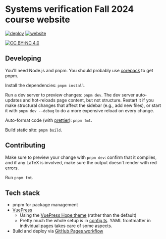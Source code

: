 # Systems verification Fall 2024 course website

[![deploy](https://github.com/tchajed/sys-verif-fa24/actions/workflows/deploy.yml/badge.svg)](https://github.com/tchajed/sys-verif-fa24/actions/workflows/deploy.yml) [![website](https://img.shields.io/badge/website-blue?logo=web)](https://tchajed.github.io/sys-verif-fa24/)

[![CC BY-NC 4.0][cc-by-nc-shield]][cc-by-nc]

[cc-by-nc]: https://creativecommons.org/licenses/by-nc/4.0/
[cc-by-nc-shield]: https://img.shields.io/badge/License-CC%20BY--NC%204.0-lightgrey.svg

## Developing

You'll need Node.js and pnpm. You should probably use [corepack](https://pnpm.io/installation#using-corepack) to get pnpm.

Install the dependencies: `pnpm install`.

Run a dev server to preview changes: `pnpm dev`. The dev server auto-updates and hot-reloads page content, but not structure. Restart it if you make structural changes that affect the sidebar (e.g., add new files), or start it with `pnpm dev --debug` to do a more expensive reload on every change.

Auto-format code (with [prettier](https://prettier.io/)): `pnpm fmt`.

Build static site: `pnpm build`.

## Contributing

Make sure to preview your change with `pnpm dev`: confirm that it compiles, and if any LaTeX is involved, make sure the output doesn't render with red errors.

Run `pnpm fmt`.

## Tech stack

- pnpm for package management
- [VuePress](https://vuepress.vuejs.org/)
  - Using the [VuePress Hope theme](https://theme-hope.vuejs.press/) (rather than the default)
  - Pretty much the whole setup is in [config.ts](docs/.vuepress/config.ts). YAML frontmatter in individual pages takes care of some aspects.
- Build and deploy via [GitHub Pages workflow](./.github/workflows/deploy.yml)
